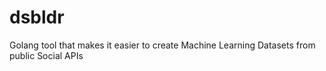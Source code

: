 # dsbldr
Golang tool that makes it easier to create Machine Learning Datasets from public Social APIs
